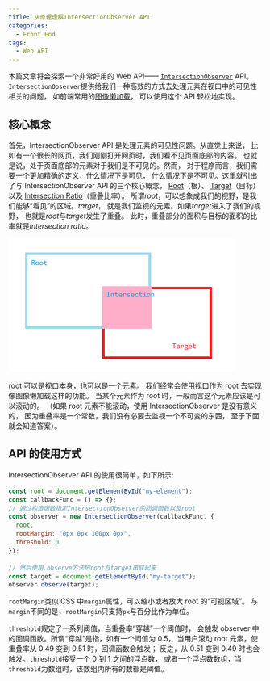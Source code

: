 ```yaml
---
title: 从原理理解IntersectionObserver API
categories:
  - Front End
tags:
  - Web API
---
```


本篇文章将会探索一个非常好用的 Web API——
[`IntersectionObserver`](https://developer.mozilla.org/en-US/docs/Web/API/IntersectionObserver) API。
`IntersectionObserver`提供给我们一种高效的方式去处理元素在视口中的可见性相关的问题，
如前端常用的[图像懒加载](https://developers.google.com/web/fundamentals/performance/lazy-loading-guidance/images-and-video)，
可以使用这个 API 轻松地实现。

<!--more-->

## 核心概念

首先，IntersectionObserver API 是处理元素的可见性问题。从直觉上来说，
比如有一个很长的网页，我们刚刚打开网页时，我们看不见页面底部的内容。
也就是说，处于页面底部的元素对于我们是不可见的。然而，
对于程序而言，我们需要一个更加精确的定义，什么情况下是可见，
什么情况下是不可见。这里就引出了与 IntersectionObserver API 的三个核心概念，
[Root](https://w3c.github.io/IntersectionObserver/#dom-intersectionobserver-root)（根）、
[Target](https://w3c.github.io/IntersectionObserver/#intersectionobserver-target)（目标）以及
[Intersection Ratio](https://w3c.github.io/IntersectionObserver/#dom-intersectionobserverentry-intersectionratio)（重叠比率）。
所谓*root*，可以想象成我们的视野，是我们能够“看见”的区域。_target_，
就是我们监视的元素。如果*target*进入了我们的视野，
也就是*root*与*target*发生了重叠。
此时，重叠部分的面积与目标的面积的比率就是*intersection ratio*。

![illustration](intersection-observer/2019-11-26-23-15-23.png)

root 可以是视口本身，也可以是一个元素。
我们经常会使用视口作为 root 去实现像图像懒加载这样的功能。
当某个元素作为 root 时，一般而言这个元素应该是可以滚动的。
（如果 root 元素不能滚动，使用 IntersectionObserver 是没有意义的，
因为重叠率是一个常数，我们没有必要去监视一个不可变的东西，
至于下面就会知道答案）。

## API 的使用方式

IntersectionObserver API 的使用很简单，如下所示:

```javascript
const root = document.getElementById("my-element");
const callbackFunc = () => {};
// 通过构造函数指定IntersectionObserver的回调函数以及root
const observer = new IntersectionObserver(callbackFunc, {
  root,
  rootMargin: "0px 0px 100px 0px",
  threshold: 0
});

// 然后使用.observe方法把root与target串联起来
const target = document.getElementById("my-target");
observer.observe(target);
```

`rootMargin`类似 CSS 中`margin`属性，可以缩小或者放大 root 的“可视区域”。
与`margin`不同的是，`rootMargin`只支持`px`与百分比作为单位。

`threshold`规定了一系列阈值，当重叠率“穿越”一个阈值时，
会触发 observer 中的回调函数。所谓“穿越”是指，如有一个阈值为 0.5，
当用户滚动 root 元素，使重叠率从 0.49 变到 0.51 时，回调函数会触发；
反之，从 0.51 变到 0.49 时也会触发。`threshold`接受一个 0 到 1 之间的浮点数，
或者一个浮点数数组，当`threshold`为数组时，该数组内所有的数都是阈值。

##
